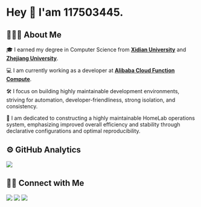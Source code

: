 # Hey 👋 I'am 117503445.

## 👨🏻‍💻 About Me

🎓 I earned my degree in Computer Science from [**Xidian University**](https://www.xidian.edu.cn/) and [**Zhejiang University**](http://www.zju.edu.cn/).

💻 I am currently working as a developer at [**Alibaba Cloud Function Compute**](https://www.alibabacloud.com/product/function-compute).

🛠️ I focus on building highly maintainable development environments, striving for automation, developer-friendliness, strong isolation, and consistency.

🧰 I am dedicated to constructing a highly maintainable HomeLab operations system, emphasizing improved overall efficiency and stability through declarative configurations and optimal reproducibility. 

## ⚙️ GitHub Analytics

<img src="https://github-readme-stats-eight-theta.vercel.app/api?username=117503445&show_icons=true&theme=algolia&include_all_commits=true&count_private=true"/>

## 🤝🏻 Connect with Me

<p>
    <a href="mailto:t117503445@gmail.com"><img src="https://img.shields.io/badge/-t117503445@gmail.com-D14836?style=flat&logo=Gmail&logoColor=white"/></a>
    <a href="https://www.117503445.top"><img src="https://img.shields.io/badge/-117503445.top-3f51b5?style=flat&logo=Google-Chrome&logoColor=white"/></a>
    <a href="https://www.zhihu.com/people/marshmallow-81"><img src="https://img.shields.io/badge/-117503445-0066ff?style=flat&logo=zhihu&logoColor=white"/></a>
</p>
